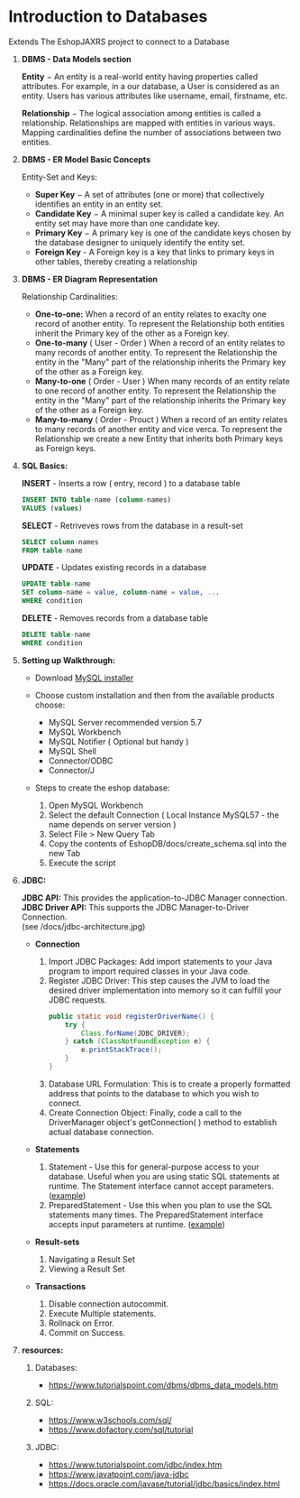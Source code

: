 # Introduction to Databases

Extends The EshopJAXRS project to connect to a Database

1. **DBMS - Data Models section**

    **Entity** − An entity is a real-world entity having properties called attributes. For example, in a our database, a User is considered as an entity. Users has various attributes like username, email, firstname, etc.

    **Relationship** − The logical association among entities is called a relationship. Relationships are mapped with entities in various ways. Mapping cardinalities define the number of associations between two entities.

2. **DBMS - ER Model Basic Concepts**

    Entity-Set and Keys:
    - **Super Key** − A set of attributes (one or more) that collectively identifies an entity in an entity set.
    - **Candidate Key** − A minimal super key is called a candidate key. An entity set may have more than one candidate key.
    - **Primary Key** − A primary key is one of the candidate keys chosen by the database designer to uniquely identify the entity set.
    - **Foreign Key** - A Foreign key is a key that links to primary keys in other tables, thereby creating a relationship

3. **DBMS - ER Diagram Representation**

    Relationship Cardinalities:
    - **One-to-one:** 
    When a record of an entity relates to exaclty one record of another entity. To represent the Relationship both entities inherit the Primary key of the other as a Foreign key.
    - **One-to-many** ( User - Order )
    When a record of an entity relates to many records of another entity. To represent the Relationship the entity in the "Many" part of the relationship inherits the Primary key of the other as a Foreign key.
    - **Many-to-one** ( Order - User )
    When many records of an entity relate to one record of another entity. To represent the Relationship the entity in the "Many" part of the relationship inherits the Primary key of the other as a Foreign key.
    - **Many-to-many** ( Order - Prouct )
    When a record of an entity relates to many records of another entity and vice verca. To represent the Relationship we create a new Entity that inherits both Primary keys as Foreign keys.


4. **SQL Basics:**

    **INSERT** - Inserts a row ( entry, record ) to a database table
      ```SQL
      INSERT INTO table-name (column-names) 
      VALUES (values)
      ```
    **SELECT** - Retriveves rows from the database in a result-set
      ```SQL
      SELECT column-names 
      FROM table-name
      ```
    **UPDATE** - Updates existing records in a database
      ```SQL  
      UPDATE table-name
      SET column-name = value, column-name = value, ...
      WHERE condition
      ```
    **DELETE** - Removes records from a database table
      ```SQL
      DELETE table-name 
      WHERE condition
      ```
5. **Setting up Walkthrough:**

    - Download [MySQL installer](https://dev.mysql.com/downloads/installer/)

    - Choose custom installation and then from the available products choose:
        - MySQL Server recommended version 5.7
        - MySQL Workbench
        - MySQL Notifier ( Optional but handy )
        - MySQL Shell
        - Connector/ODBC
        - Connector/J

    - Steps to create the eshop database:

        1. Open MySQL Workbench
        2. Select the default Connection ( Local Instance MySQL57 - the name depends on server version )
        3. Select File > New Query Tab
        4. Copy the contents of EshopDB/docs/create_schema.sql into the new Tab
        5. Execute the script


6. **JDBC:**

   **JDBC API:** This provides the application-to-JDBC Manager connection.<br/>
   **JDBC Driver API:** This supports the JDBC Manager-to-Driver Connection.<br/>
    (see /docs/jdbc-architecture.jpg)

    - **Connection**
        1. Import JDBC Packages: Add import statements to your Java program to import required classes in your Java code.
        2. Register JDBC Driver: This step causes the JVM to load the desired driver implementation into memory so it can fulfill your JDBC requests.
            ```Java
            public static void registerDriverName() {
                try {
                    Class.forName(JDBC_DRIVER);
                } catch (ClassNotFoundException e) {
                    e.printStackTrace();
                }
            }
            ```
        3. Database URL Formulation: This is to create a properly formatted address that points to the database to which you wish to connect.
        4. Create Connection Object: Finally, code a call to the DriverManager object's getConnection( ) method to establish actual database connection.

    - **Statements**
        1. Statement - Use this for general-purpose access to your database. Useful when you are using static SQL statements at runtime. The Statement interface cannot accept parameters.
            ([example](https://www.tutorialspoint.com/jdbc/statement-object-example.htm))
        2. PreparedStatement - Use this when you plan to use the SQL statements many times. The PreparedStatement interface accepts input parameters at runtime.
            ([example](https://www.tutorialspoint.com/jdbc/preparestatement-object-example.htm))

    - **Result-sets**
        1. Navigating a Result Set
        2. Viewing a Result Set
        
    - **Transactions**
        1. Disable connection autocommit.
        2. Execute Multiple statements.
        3. Rollnack on Error.
        4. Commit on Success.


7. **resources:**
    1. Databases:
        - https://www.tutorialspoint.com/dbms/dbms_data_models.htm

    2. SQL:
        - https://www.w3schools.com/sql/
        - https://www.dofactory.com/sql/tutorial

    3. JDBC: 
        - https://www.tutorialspoint.com/jdbc/index.htm
        - https://www.javatpoint.com/java-jdbc
        - https://docs.oracle.com/javase/tutorial/jdbc/basics/index.html
